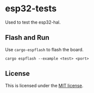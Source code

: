 # esp32-tests

Used to test the esp32-hal.

## Flash and Run
Use `cargo-espflash` to flash the board.
```
cargo espflash --example <test> <port>
```

## License
This is licensed under the [MIT license](./LICENSE).
